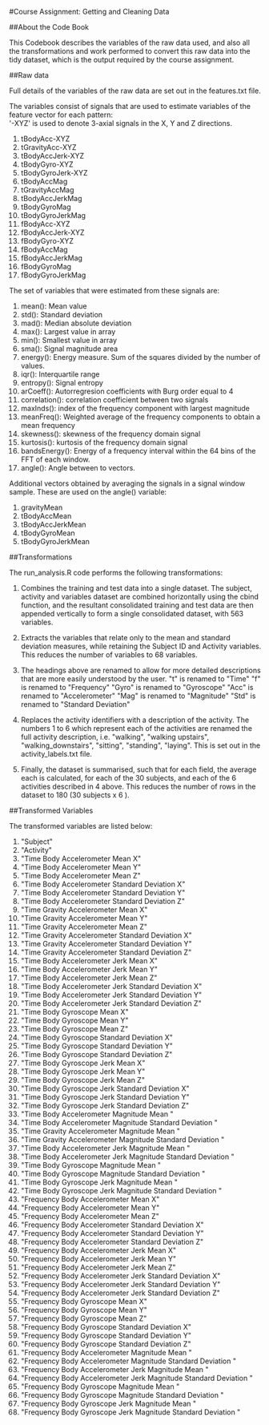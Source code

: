 #Course Assignment: Getting and Cleaning Data

##About the Code Book

This Codebook describes the variables of the raw data used, and also all the transformations and work performed to convert this raw data into the tidy dataset, which is the output required by the course assignment. 

##Raw data

Full details of the variables of the raw data are set out in the features.txt file. 

The variables consist of signals that are used to estimate variables of the feature vector for each pattern:  
'-XYZ' is used to denote 3-axial signals in the X, Y and Z directions.

1. tBodyAcc-XYZ
2. tGravityAcc-XYZ
3. tBodyAccJerk-XYZ
4. tBodyGyro-XYZ
5. tBodyGyroJerk-XYZ
6. tBodyAccMag
7. tGravityAccMag
8. tBodyAccJerkMag
9. tBodyGyroMag
10. tBodyGyroJerkMag
11. fBodyAcc-XYZ
12. fBodyAccJerk-XYZ
13. fBodyGyro-XYZ
14. fBodyAccMag
15. fBodyAccJerkMag
16. fBodyGyroMag
17. fBodyGyroJerkMag

The set of variables that were estimated from these signals are: 

1. mean(): Mean value
2. std(): Standard deviation
3. mad(): Median absolute deviation 
4. max(): Largest value in array
5. min(): Smallest value in array
6. sma(): Signal magnitude area
7. energy(): Energy measure. Sum of the squares divided by the number of values. 
8. iqr(): Interquartile range 
9. entropy(): Signal entropy
10. arCoeff(): Autorregresion coefficients with Burg order equal to 4
11. correlation(): correlation coefficient between two signals
12. maxInds(): index of the frequency component with largest magnitude
13. meanFreq(): Weighted average of the frequency components to obtain a mean frequency
14. skewness(): skewness of the frequency domain signal 
15. kurtosis(): kurtosis of the frequency domain signal 
16. bandsEnergy(): Energy of a frequency interval within the 64 bins of the FFT of each window.
17. angle(): Angle between to vectors.

Additional vectors obtained by averaging the signals in a signal window sample. These are used on the angle() variable:

1. gravityMean
2. tBodyAccMean
3. tBodyAccJerkMean
4. tBodyGyroMean
5. tBodyGyroJerkMean

##Transformations

The run_analysis.R code performs the following transformations:

1. Combines the training and test data into a single dataset.  The subject, activity and variables dataset are combined horizontally using the cbind function, and the resultant consolidated training and test data are then appended vertically to form a single consolidated dataset, with 563 variables. 

2. Extracts the variables that relate only to the mean and standard deviation measures, while retaining the Subject ID and Activity variables.  This reduces the number of variables to 68 variables.

3. The headings above are renamed to allow for more detailed descriptions that are more easily understood by the user.
"t" is renamed to "Time"
"f" is renamed to "Frequency"
"Gyro" is renamed to "Gyroscope"
"Acc" is renamed to "Accelerometer"
"Mag" is renamed to "Magnitude"
"Std" is renamed to "Standard Deviation"

4. Replaces the activity identifiers with a description of the activity. The numbers 1 to 6 which represent each of the activities are renamed the full activity description, i.e. "walking", "walking upstairs", "walking_downstairs", "sitting", "standing", "laying".  This is set out in the activity_labels.txt file.

5. Finally, the dataset is summarised, such that for each field, the average each is calculated, for each of the 30 subjects, and each of the 6 activities described in 4 above.  This reduces the number of rows in the dataset to 180 (30 subjects x 6 ).

##Transformed Variables

The transformed variables are listed below:

1. "Subject"
2. "Activity"
3. "Time Body Accelerometer Mean X"
4. "Time Body Accelerometer Mean Y"
5. "Time Body Accelerometer Mean Z"
6. "Time Body Accelerometer Standard Deviation X"
7. "Time Body Accelerometer Standard Deviation Y"
8. "Time Body Accelerometer Standard Deviation Z"
9. "Time Gravity Accelerometer Mean X"
10. "Time Gravity Accelerometer Mean Y"
11. "Time Gravity Accelerometer Mean Z"
12. "Time Gravity Accelerometer Standard Deviation X"
13. "Time Gravity Accelerometer Standard Deviation Y"
14. "Time Gravity Accelerometer Standard Deviation Z"
15. "Time Body Accelerometer Jerk Mean X"
16. "Time Body Accelerometer Jerk Mean Y"
17. "Time Body Accelerometer Jerk Mean Z"
18. "Time Body Accelerometer Jerk Standard Deviation X"
19. "Time Body Accelerometer Jerk Standard Deviation Y"
20. "Time Body Accelerometer Jerk Standard Deviation Z"
21. "Time Body Gyroscope Mean X"
22. "Time Body Gyroscope Mean Y"
23. "Time Body Gyroscope Mean Z"
24. "Time Body Gyroscope Standard Deviation X"
25. "Time Body Gyroscope Standard Deviation Y"
26. "Time Body Gyroscope Standard Deviation Z"
27. "Time Body Gyroscope Jerk Mean X"
28. "Time Body Gyroscope Jerk Mean Y"
29. "Time Body Gyroscope Jerk Mean Z"
30. "Time Body Gyroscope Jerk Standard Deviation X"
31. "Time Body Gyroscope Jerk Standard Deviation Y"
32. "Time Body Gyroscope Jerk Standard Deviation Z"
33. "Time Body Accelerometer Magnitude Mean "
34. "Time Body Accelerometer Magnitude Standard Deviation "
35. "Time Gravity Accelerometer Magnitude Mean "
36. "Time Gravity Accelerometer Magnitude Standard Deviation "
37. "Time Body Accelerometer Jerk Magnitude Mean "
38. "Time Body Accelerometer Jerk Magnitude Standard Deviation "
39. "Time Body Gyroscope Magnitude Mean "
40. "Time Body Gyroscope Magnitude Standard Deviation "
41. "Time Body Gyroscope Jerk Magnitude Mean "
42. "Time Body Gyroscope Jerk Magnitude Standard Deviation "
43. "Frequency Body Accelerometer Mean X"
44. "Frequency Body Accelerometer Mean Y"
45. "Frequency Body Accelerometer Mean Z"
46. "Frequency Body Accelerometer Standard Deviation X"
47. "Frequency Body Accelerometer Standard Deviation Y"
48. "Frequency Body Accelerometer Standard Deviation Z"
49. "Frequency Body Accelerometer Jerk Mean X"
50. "Frequency Body Accelerometer Jerk Mean Y"
51. "Frequency Body Accelerometer Jerk Mean Z"
52. "Frequency Body Accelerometer Jerk Standard Deviation X"
53. "Frequency Body Accelerometer Jerk Standard Deviation Y"
54. "Frequency Body Accelerometer Jerk Standard Deviation Z"
55. "Frequency Body Gyroscope Mean X"
56. "Frequency Body Gyroscope Mean Y"
57. "Frequency Body Gyroscope Mean Z"
58. "Frequency Body Gyroscope Standard Deviation X"
59. "Frequency Body Gyroscope Standard Deviation Y"
60. "Frequency Body Gyroscope Standard Deviation Z"
61. "Frequency Body Accelerometer Magnitude Mean "
62. "Frequency Body Accelerometer Magnitude Standard Deviation "
63. "Frequency Body Accelerometer Jerk Magnitude Mean "
64. "Frequency Body Accelerometer Jerk Magnitude Standard Deviation "
65. "Frequency Body Gyroscope Magnitude Mean "
66. "Frequency Body Gyroscope Magnitude Standard Deviation "
67. "Frequency Body Gyroscope Jerk Magnitude Mean "
68. "Frequency Body Gyroscope Jerk Magnitude Standard Deviation "